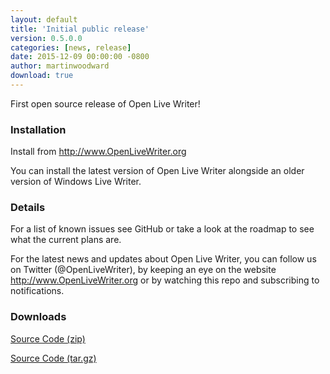```yaml
---
layout: default
title: 'Initial public release'
version: 0.5.0.0
categories: [news, release]
date: 2015-12-09 00:00:00 -0800
author: martinwoodward
download: true
---
```

First open source release of Open Live Writer!

### Installation

Install from http://www.OpenLiveWriter.org

You can install the latest version of Open Live Writer alongside an older version of Windows Live Writer.

### Details

For a list of known issues see GitHub or take a
look at the roadmap to see what the current plans are.

For the latest news and updates about Open Live Writer, you can follow us on Twitter 
(@OpenLiveWriter), by keeping an eye on the website
http://www.OpenLiveWriter.org or by watching this repo and subscribing to notifications.

### Downloads
[Source Code (zip)](https://github.com/OpenLiveWriter/OpenLiveWriter/archive/0.5.0.0.zip)

[Source Code (tar.gz)](https://github.com/OpenLiveWriter/OpenLiveWriter/archive/0.5.0.0.tar.gz)
